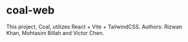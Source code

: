 # coal-web

This project, Coal, utilizes React + Vite + TailwindCSS.
Authors: Rizwan Khan, Mohtasim Billah and Victor Chen.
